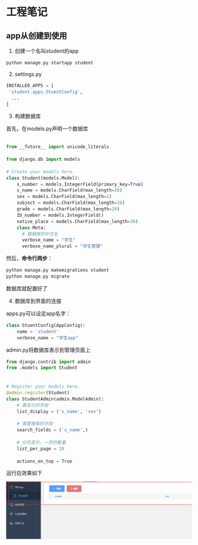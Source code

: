 # 工程笔记

## app从创建到使用

1. 创建一个名叫student的app

```bash
python manage.py startapp student
```

2. settings.py

```python
INSTALLED_APPS = [
 'student.apps.StuentConfig',
  ...
]
```

3. 构建数据库

首先，在models.py声明一个数据库

```python

from __future__ import unicode_literals

from django.db import models

# Create your models here.
class Student(models.Model):
    s_number = models.IntegerField(primary_key=True)
    s_name = models.CharField(max_length=20)
    sex = models.CharField(max_length=2)
    subject = models.CharField(max_length=20)
    grade = models.CharField(max_length=20)
    ID_number = models.IntegerField()
    native_place = models.CharField(max_length=30)
    class Meta:
      # 数据库的中文名
      verbose_name = "学生"
      verbose_name_plural = "学生管理"
```

然后，**命令行两步**：

```bash
python manage.py makemigrations student
python manage.py migrate
```

数据库就配置好了



4. 数据库到界面的连接

apps.py可以设定app名字：

```python
class StuentConfig(AppConfig):
    name = 'student'
    verbose_name = "学生app"
```



admin.py将数据库表示到管理页面上

```python
from django.contrib import admin
from .models import Student


# Register your models here.
@admin.register(Student)
class StudentAdmin(admin.ModelAdmin):
    # 要显示的字段
    list_display = ('s_name', 'sex')

    # 需要搜索的字段
    search_fields = ('s_name',)

    # 分页显示，一页的数量
    list_per_page = 10

    actions_on_top = True

```

运行后效果如下

![image-20200325202402101](assets/image-20200325202402101.png)